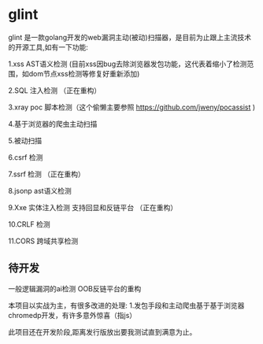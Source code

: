 # glint
glint 是一款golang开发的web漏洞主动(被动)扫描器，是目前为止跟上主流技术的开源工具,如有一下功能:

1.xss AST语义检测 (目前xss因bug去除浏览器发包功能，这代表着缩小了检测范围，如dom节点xss检测等修复好重新添加)

2.SQL 注入检测 （正在重构）

3.xray poc 脚本检测（这个偷懒主要参照 https://github.com/jweny/pocassist 
)

4.基于浏览器的爬虫主动扫描

5.被动扫描

6.csrf 检测

7.ssrf 检测 （正在重构）

8.jsonp ast语义检测

9.Xxe 实体注入检测 支持回显和反链平台 （正在重构）

10.CRLF 检测

11.CORS 跨域共享检测



## 待开发
一般逻辑漏洞的ai检测
OOB反链平台的重构

本项目以实战为主，有很多改进的处理:
1.发包手段和主动爬虫基于基于浏览器chromedp开发，有许多意外惊喜（指js）


此项目还在开发阶段,距离发行版放出要我测试直到满意为止。

